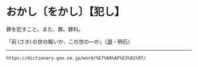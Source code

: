 # おかし〔をかし〕【犯し】

罪を犯すこと。また、罪。罪科。

「前 (さき) の世の報いか、この世の―か」〈[源](https://dictionary.goo.ne.jp/word/%E6%BA%90%E6%B0%8F%E7%89%A9%E8%AA%9E/#jn-69890)・明石〉

---
`https://dictionary.goo.ne.jp/word/%E7%8A%AF%E3%81%97/`